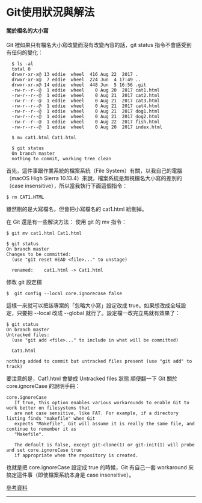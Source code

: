 # Git使用狀況與解法

#### 關於檔名的大小寫

Git 裡如果只有檔名大小寫改變而沒有改變內容的話，git status 指令不會感受到有任何的變化：
```
  $ ls -al
  total 0
  drwxr-xr-x@ 13 eddie  wheel  416 Aug 22  2017 .
  drwxr-xr-x@  7 eddie  wheel  224 Jun  4 17:49 ..
  drwxr-xr-x@ 14 eddie  wheel  448 Jun  5 16:56 .git
  -rw-r--r--@  1 eddie  wheel    0 Aug 20  2017 cat1.html
  -rw-r--r--@  1 eddie  wheel    0 Aug 21  2017 cat2.html
  -rw-r--r--@  1 eddie  wheel    0 Aug 21  2017 cat3.html
  -rw-r--r--@  1 eddie  wheel    0 Aug 21  2017 cat4.html
  -rw-r--r--@  1 eddie  wheel    0 Aug 21  2017 dog1.html
  -rw-r--r--@  1 eddie  wheel    0 Aug 21  2017 dog2.html
  -rw-r--r--@  1 eddie  wheel    0 Aug 22  2017 fish.html
  -rw-r--r--@  1 eddie  wheel    0 Aug 20  2017 index.html

  $ mv cat1.html Cat1.html

  $ git status
  On branch master
  nothing to commit, working tree clean
```
首先，這件事跟作業系統的檔案系統（File System）有關，以我自己的電腦（macOS High Sierra 10.13.4）來說，檔案系統是無視檔名大小寫的差別的（case insensitive），所以當我執行下面這個指令：
```
$ rm CAT1.HTML
```
雖然刪的是大寫檔名，但會把小寫檔名的 cat1.html 給刪掉。

在 Git 還是有一些解決方法：
使用 git 的 mv 指令：
```
$ git mv cat1.html Cat1.html

$ git status
On branch master
Changes to be committed:
  (use "git reset HEAD <file>..." to unstage)

  renamed:    cat1.html -> Cat1.html
```
修改 git 設定檔
```
$  git config --local core.ignorecase false
```
這樣一來就可以把該專案的「忽略大小寫」設定改成 true。如果想改成全域設定，只要把 --local 改成 --global 就行了。設定檔一改完立馬就有效果了：
```
$ git status
On branch master
Untracked files:
  (use "git add <file>..." to include in what will be committed)

  Cat1.html

nothing added to commit but untracked files present (use "git add" to track)
```

要注意的是，Cat1.html 會變成 Untracked files 狀態
順便翻一下 Git 關於 core.ignoreCase 的說明手冊：
```
core.ignoreCase
   If true, this option enables various workarounds to enable Git to work better on filesystems that
   are not case sensitive, like FAT. For example, if a directory listing finds "makefile" when Git
   expects "Makefile", Git will assume it is really the same file, and continue to remember it as
   "Makefile".

   The default is false, except git-clone(1) or git-init(1) will probe and set core.ignoreCase true
   if appropriate when the repository is created.
```
也就是把 core.ignoreCase 設定成 true 的時候，Git 有自己一套 workaround 來搞定這件事（即使檔案系統本身是 case insensitive）。


[參考資料](https://gitbook.tw/posts/2018-06-05-case-sensitive)

-------------
